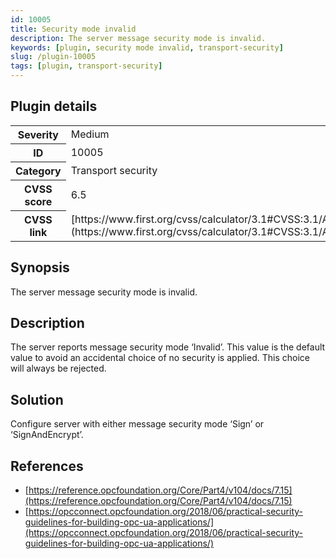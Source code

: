```yaml
---
id: 10005
title: Security mode invalid
description: The server message security mode is invalid.
keywords: [plugin, security mode invalid, transport-security]
slug: /plugin-10005
tags: [plugin, transport-security]
---
```


## Plugin details

<table>
  <tr>
    <th>Severity</th>
    <td>Medium</td>
  </tr>
  <tr>
    <th>ID</th>
    <td>10005</td>
  </tr>
    <tr>
    <th>Category</th>
    <td>Transport security</td>
  </tr>
    <tr>
    <th>CVSS score</th>
    <td>6.5</td>
  </tr>
  <tr>
    <th>CVSS link</th>
    <td>[https://www.first.org/cvss/calculator/3.1#CVSS:3.1/AV:N/AC:L/PR:N/UI:N/S:U/C:L/I:L/A:N](https://www.first.org/cvss/calculator/3.1#CVSS:3.1/AV:N/AC:L/PR:N/UI:N/S:U/C:L/I:L/A:N)</td>
  </tr>
</table>

## Synopsis

The server message security mode is invalid.

## Description

The server reports message security mode ‘Invalid’. This value is the default value to avoid an accidental choice of no security is applied. This choice will always be rejected.

## Solution

Configure server with either message security mode ‘Sign’ or ‘SignAndEncrypt’.

## References

* [https://reference.opcfoundation.org/Core/Part4/v104/docs/7.15](https://reference.opcfoundation.org/Core/Part4/v104/docs/7.15)
* [https://opcconnect.opcfoundation.org/2018/06/practical-security-guidelines-for-building-opc-ua-applications/](https://opcconnect.opcfoundation.org/2018/06/practical-security-guidelines-for-building-opc-ua-applications/)
